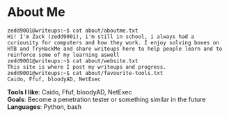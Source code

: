 # About Me
```
zedd9001@writeups:~$ cat about/aboutme.txt
Hi! I'm Zack (zedd9001), i'm still in school, i always had a curiousity for computers and how they work. I enjoy solving boxes on HTB and TryHackMe and share writeups here to help people learn and to reinforce some of my learning aswell
zedd9001@writeups:~$ cat about/website.txt
This site is where I post my writeups and progress.
zedd9001@writeups:~$ cat about/favourite-tools.txt
Caido, Ffuf, bloodyAD, NetExec  
```

**Tools I like**: Caido, Ffuf, bloodyAD, NetExec  
**Goals**: Become a penetration tester or something similar in the future  
**Languages**: Python, bash
